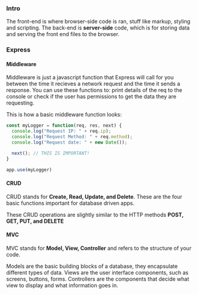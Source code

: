 ### Intro
The front-end is where browser-side code is ran, stuff like markup, styling and scripting.
The back-end is **server-side** code, which is for storing data and serving the front end files to the browser.



### Express
#### Middleware
Middleware is just a javascript function that Express will call for you between the time it recieves a network request and the time it sends a response.
You can use these functions to: print details of the req to the console or check if the user has permissions to get the data they are requesting.

This is how a basic middleware function looks:

```javascript
const myLogger = function(req, res, next) {
  console.log("Request IP: " + req.ip);
  console.log("Request Method: " + req.method);
  console.log("Request date: " + new Date());

  next(); // THIS IS IMPORTANT!
}

app.use(myLogger)
``````



#### CRUD
CRUD stands for **Create, Read, Update, and Delete**. These are the four basic functions important for database driven apps.

These CRUD operations are slightly similar to the HTTP methods **POST, GET, PUT, and DELETE**

#### MVC
MVC stands for **Model, View, Controller** and refers to the structure of your code.

Models are the basic building blocks of a database, they encapsulate different types of data.
Views are the user interface components, such as screens, buttons, forms.
Controllers are the components that decide what view to display and what information goes in.


